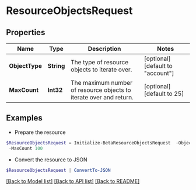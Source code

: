 # ResourceObjectsRequest
## Properties

Name | Type | Description | Notes
------------ | ------------- | ------------- | -------------
**ObjectType** | **String** | The type of resource objects to iterate over. | [optional] [default to "account"]
**MaxCount** | **Int32** | The maximum number of resource objects to iterate over and return. | [optional] [default to 25]

## Examples

- Prepare the resource
```powershell
$ResourceObjectsRequest = Initialize-BetaResourceObjectsRequest  -ObjectType group `
 -MaxCount 100
```

- Convert the resource to JSON
```powershell
$ResourceObjectsRequest | ConvertTo-JSON
```

[[Back to Model list]](../README.md#documentation-for-models) [[Back to API list]](../README.md#documentation-for-api-endpoints) [[Back to README]](../README.md)

